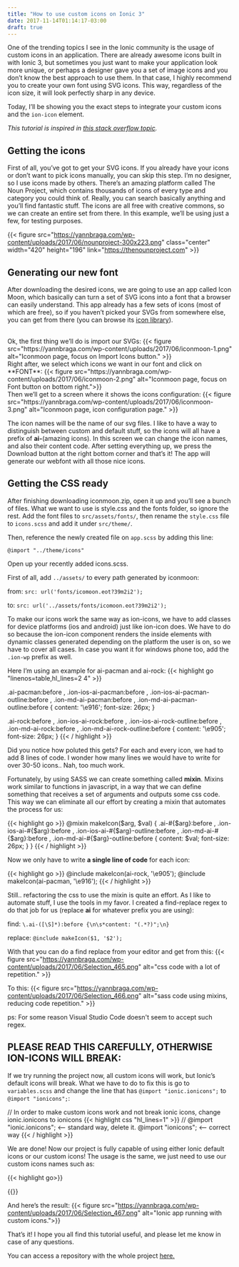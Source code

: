 ```yaml
---
title: "How to use custom icons on Ionic 3"
date: 2017-11-14T01:14:17-03:00
draft: true
---
```


One of the trending topics I see in the Ionic community is the usage of custom icons in an application. There are already awesome icons built in with Ionic 3, but sometimes you just want to make your application look more unique, or perhaps a designer gave you a set of image icons and you don’t know the best approach to use them. In that case, I highly recommend you to create your own font using SVG icons. This way, regardless of the icon size, it will look perfectly sharp in any device.

Today, I’ll be showing you the exact steps to integrate your custom icons and the `ion-icon` element.
<!--more-->

<em>This tutorial is inspired in <a href="https://stackoverflow.com/questions/38462885/add-custom-icon-in-ionic-2" target="_blank" rel="noopener">this stack overflow topic</a>.</em>

## Getting the icons

First of all, you’ve got to get your SVG icons. If you already have your icons or don’t want to pick icons manually, you can skip this step.
I’m no designer, so I use icons made by others. There’s an amazing platform called The Noun Project, which contains thousands of icons of every type and category you could think of. Really, you can search basically anything and you’ll find fantastic stuff. The icons are all free with creative commons, so we can create an entire set from there. In this example, we’ll be using just a few, for testing purposes.


{{< figure src="https://yannbraga.com/wp-content/uploads/2017/06/nounproject-300x223.png" class="center" width="420" height="196" link="https://thenounproject.com" >}}
 

## Generating our new font
After downloading the desired icons, we are going to use an app called Icon Moon, which basically can turn a set of SVG icons into a font that a browser can easily understand. This app already has a few sets of icons (most of which are free), so if you haven’t picked your SVGs from somewhere else, you can get from there (you can browse its <a href="https://icomoon.io/app/#/select/library" target="_blank" rel="noopener">icon library</a>).

<br>
Ok, the first thing we’ll do is import our SVGs:
{{< figure src="https://yannbraga.com/wp-content/uploads/2017/06/iconmoon-1.png" alt="Iconmoon page, focus on Import Icons button." >}}

<br>
Right after, we select which icons we want in our font and click on **FONT**:
{{< figure src="https://yannbraga.com/wp-content/uploads/2017/06/iconmoon-2.png" alt="Iconmoon page, focus on Font button on bottom right.">}}

<br>
Then we’ll get to a screen where it shows the icons configuration:
{{< figure src="https://yannbraga.com/wp-content/uploads/2017/06/iconmoon-3.png" alt="Iconmoon page, icon configuration page." >}}

The icon names will be the name of our svg files. I like to have a way to distinguish between custom and default stuff, so the icons will all have a prefix of **ai-**(amazing icons). In this screen we can change the icon names, and also their content code. After setting everything up, we press the Download button at the right bottom corner and that’s it! The app will generate our webfont with all those nice icons.

## Getting the CSS ready

After finishing downloading iconmoon.zip, open it up and you’ll see a bunch of files. What we want to use is style.css and the fonts folder, so ignore the rest. Add the font files to `src/assets/fonts/`, then rename the `style.css` file to `icons.scss` and add it under `src/theme/`.

Then, reference the newly created file on `app.scss` by adding this line: 

```@import "../theme/icons"```

Open up your recently added icons.scss.

First of all, add `../assets/` to every path generated by iconmoon:

from: `src: url('fonts/icomoon.eot?39m2i2');`

to: `src: url('../assets/fonts/icomoon.eot?39m2i2');`

To make our icons work the same way as ion-icons, we have to add classes for device platforms (ios and android) just like ion-icon does. We have to do so because the ion-icon component renders the inside elements with dynamic classes generated depending on the platform the user is on, so we have to cover all cases. In case you want it for windows phone too, add the `.ion-wp` prefix as well.

Here I’m using an example for ai-pacman and ai-rock:
{{< highlight go "linenos=table,hl_lines=2 4" >}}

.ai-pacman:before ,
.ion-ios-ai-pacman:before ,
.ion-ios-ai-pacman-outline:before ,
.ion-md-ai-pacman:before ,
.ion-md-ai-pacman-outline:before  {
  content: '\e916';
  font-size: 26px;
}

.ai-rock:before ,
.ion-ios-ai-rock:before ,
.ion-ios-ai-rock-outline:before ,
.ion-md-ai-rock:before ,
.ion-md-ai-rock-outline:before  {
  content: '\e905';
  font-size: 26px;
}
{{< / highlight >}}

Did you notice how poluted this gets? For each and every icon, we had to add 8 lines of code. I wonder how many lines we would have to write for over 30-50 icons.. Nah, too much work.

Fortunately, by using SASS we can create something called **mixin**. Mixins work similar to functions in javascript, in a way that we can define something that receives a set of arguments and outputs some css code. This way we can eliminate all our effort by creating a mixin that automates the process for us:

{{< highlight go >}}
@mixin makeIcon($arg, $val) {
  .ai-#{$arg}:before ,
  .ion-ios-ai-#{$arg}:before ,
  .ion-ios-ai-#{$arg}-outline:before ,
  .ion-md-ai-#{$arg}:before ,
  .ion-md-ai-#{$arg}-outline:before  {
    content: $val;
    font-size: 26px;
  }
}
{{< / highlight >}}

Now we only have to write **a single line of code** for each icon:

{{< highlight go >}}
@include makeIcon(ai-rock, '\e905');
@include makeIcon(ai-pacman, '\e916');
{{< / highlight >}}

Still.. refactoring the css to use the mixin is quite an effort. As I like to automate stuff, I use the tools in my favor. I created a find-replace regex to do that job for us (replace **ai** for whatever prefix you are using):

find: `\.ai-([\S]*):before {\n\s*content: "(.*?)";\n}`

replace: `@include makeIcon($1, '$2');`

With that you can do a find replace from your editor and get from this:
{{< figure src="https://yannbraga.com/wp-content/uploads/2017/06/Selection_465.png" alt="css code with a lot of repetition." >}}

To this:
{{< figure src="https://yannbraga.com/wp-content/uploads/2017/06/Selection_466.png" alt="sass code using mixins, reducing code repetition." >}}

ps: For some reason Visual Studio Code doesn't seem to accept such regex.

## PLEASE READ THIS CAREFULLY, OTHERWISE ION-ICONS WILL BREAK:

If we try running the project now, all custom icons will work, but Ionic’s default icons will break. What we have to do to fix this is go to `variables.scss` and change the line that has `@import "ionic.ionicons";` to `@import "ionicons";`:

// In order to make custom icons work and not break ionic icons, change ionic.ionicons to ionicons
{{< highlight css "hl_lines=1" >}}
// @import "ionic.ionicons"; <-- standard way, delete it.
@import "ionicons"; <-- correct way
{{< / highlight >}}

We are done! Now our project is fully capable of using either Ionic default icons or our custom icons! The usage is the same, we just need to use our custom icons names such as:

{{< highlight go>}}
<!--Using with ion-icon-->
<ion-icon name="ai-pacman"></ion-icon>

<!--Using with ion-tabs-->
<ion-tabs>
  <ion-tab [root]="tab1Root" tabTitle="Default icon" tabIcon="home"></ion-tab>
  <ion-tab [root]="tab2Root" tabTitle="Custom icon"  tabIcon="ai-pacman"></ion-tab>
  <ion-tab [root]="tab3Root" tabTitle="Custom icon"  tabIcon="ai-whatsapp"></ion-tab>
</ion-tabs>
{{</ highlight>}}

And here’s the result:
{{< figure src="https://yannbraga.com/wp-content/uploads/2017/06/Selection_467.png" alt="Ionic app running with custom icons.">}}
 
That’s it! I hope you all find this tutorial useful, and please let me know in case of any questions.

You can access a repository with the whole project <a href="https://github.com/yannbf/ionicCustomIconsSample">here.</a>

